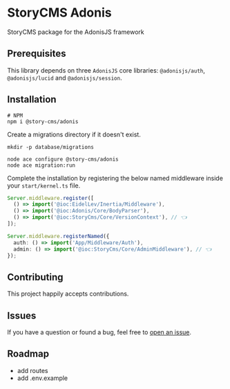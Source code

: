 # StoryCMS Adonis

StoryCMS package for the AdonisJS framework

## Prerequisites

This library depends on three `AdonisJS` core libraries: `@adonisjs/auth`,
`@adonisjs/lucid` and `@adonisjs/session`.

## Installation

```shell
# NPM
npm i @story-cms/adonis
```
Create a migrations directory if it doesn't exist.

```shell
mkdir -p database/migrations
```

```shell
node ace configure @story-cms/adonis
node ace migration:run
```

Complete the installation by registering the below named middleware inside your
`start/kernel.ts` file.

```ts
Server.middleware.register([
  () => import('@ioc:EidelLev/Inertia/Middleware'),
  () => import('@ioc:Adonis/Core/BodyParser'),
  () => import('@ioc:StoryCms/Core/VersionContext'), // 👈
]);

Server.middleware.registerNamed({
  auth: () => import('App/Middleware/Auth'),
  admin: () => import('@ioc:StoryCms/Core/AdminMiddleware'), // 👈
});
```

## Contributing

This project happily accepts contributions.

## Issues

If you have a question or found a bug, feel free to
[open an issue](https://github.com/story-cms/adonis/issues).

## Roadmap

- add routes
- add .env.example
